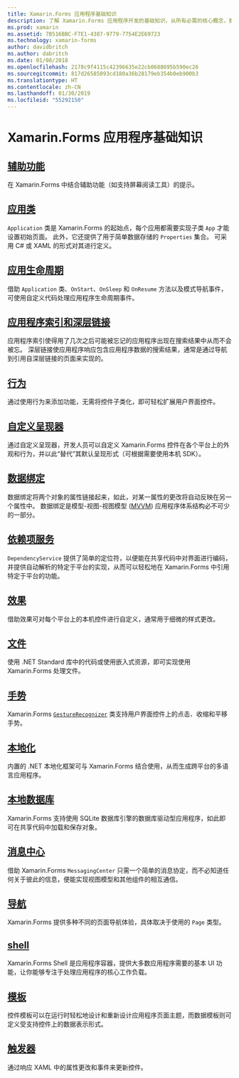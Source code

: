 ```yaml
---
title: Xamarin.Forms 应用程序基础知识
description: 了解 Xamarin.Forms 应用程序开发的基础知识，从所有必需的核心概念，到最后的辅助功能和本地化等。
ms.prod: xamarin
ms.assetid: 7B516BBC-F7E1-4387-9779-7754E2E69723
ms.technology: xamarin-forms
author: davidbritch
ms.author: dabritch
ms.date: 01/08/2018
ms.openlocfilehash: 2178c9f4115c42396635e22cb0688695b590ec26
ms.sourcegitcommit: 817d26585093cd180a36b28179eb354b0eb900b3
ms.translationtype: HT
ms.contentlocale: zh-CN
ms.lasthandoff: 01/30/2019
ms.locfileid: "55292150"
---
```

# <a name="xamarinforms-application-fundamentals"></a>Xamarin.Forms 应用程序基础知识

## <a name="accessibilityaccessibilityindexmd"></a>[辅助功能](accessibility/index.md)

在 Xamarin.Forms 中结合辅助功能（如支持屏幕阅读工具）的提示。

## <a name="app-classapplication-classmd"></a>[应用类](application-class.md)

`Application` 类是 Xamarin.Forms 的起始点，每个应用都需要实现子类 `App` 才能设置初始页面。 此外，它还提供了用于简单数据存储的 `Properties` 集合。 可采用 C# 或 XAML 的形式对其进行定义。

## <a name="app-lifecycleapp-lifecyclemd"></a>[应用生命周期](app-lifecycle.md)

借助 `Application` 类、`OnStart`、`OnSleep` 和 `OnResume` 方法以及模式导航事件，可使用自定义代码处理应用程序生命周期事件。

## <a name="application-indexing-and-deep-linkingdeep-linkingmd"></a>[应用程序索引和深层链接](deep-linking.md)

应用程序索引使得用了几次之后可能被忘记的应用程序出现在搜索结果中从而不会被忘。 深层链接使应用程序响应包含应用程序数据的搜索结果，通常是通过导航到引用自深层链接的页面来实现的。

## <a name="behaviorsbehaviorsindexmd"></a>[行为](behaviors/index.md)

通过使用行为来添加功能，无需将控件子类化，即可轻松扩展用户界面控件。

## <a name="custom-rendererscustom-rendererindexmd"></a>[自定义呈现器](custom-renderer/index.md)

通过自定义呈现器，开发人员可以自定义 Xamarin.Forms 控件在各个平台上的外观和行为，并以此“替代”其默认呈现形式（可根据需要使用本机 SDK）。

## <a name="data-bindingdata-bindingindexmd"></a>[数据绑定](data-binding/index.md)

数据绑定将两个对象的属性链接起来，如此，对某一属性的更改将自动反映在另一个属性中。 数据绑定是模型-视图-视图模型 ([MVVM](~/xamarin-forms/enterprise-application-patterns/mvvm.md)) 应用程序体系结构必不可少的一部分。

## <a name="dependency-servicedependency-serviceindexmd"></a>[依赖项服务](dependency-service/index.md)

`DependencyService` 提供了简单的定位符，以便能在共享代码中对界面进行编码，并提供自动解析的特定于平台的实现，从而可以轻松地在 Xamarin.Forms 中引用特定于平台的功能。

## <a name="effectseffectsindexmd"></a>[效果](effects/index.md)

借助效果可对每个平台上的本机控件进行自定义，通常用于细微的样式更改。

## <a name="filesfilesmd"></a>[文件](files.md)

使用 .NET Standard 库中的代码或使用嵌入式资源，即可实现使用 Xamarin.Forms 处理文件。

## <a name="gesturesgesturesindexmd"></a>[手势](gestures/index.md)

Xamarin.Forms [`GestureRecognizer`](xref:Xamarin.Forms.GestureRecognizer) 类支持用户界面控件上的点击、收缩和平移手势。

## <a name="localizationlocalizationindexmd"></a>[本地化](localization/index.md)

内置的 .NET 本地化框架可与 Xamarin.Forms 结合使用，从而生成跨平台的多语言应用程序。

## <a name="local-databasesdatabasesmd"></a>[本地数据库](databases.md)

Xamarin.Forms 支持使用 SQLite 数据库引擎的数据库驱动型应用程序，如此即可在共享代码中加载和保存对象。

## <a name="messaging-centermessaging-centermd"></a>[消息中心](messaging-center.md)

借助 Xamarin.Forms `MessagingCenter` 只需一个简单的消息协定，而不必知道任何关于彼此的信息，便能实现视图模型和其他组件的相互通信。

## <a name="navigationnavigationindexmd"></a>[导航](navigation/index.md)

Xamarin.Forms 提供多种不同的页面导航体验，具体取决于使用的 `Page` 类型。

## <a name="shellshellmd"></a>[shell](shell.md)

Xamarin.Forms Shell 是应用程序容器，提供大多数应用程序需要的基本 UI 功能，让你能够专注于处理应用程序的核心工作负载。

## <a name="templatestemplatesindexmd"></a>[模板](templates/index.md)

控件模板可以在运行时轻松地设计和重新设计应用程序页面主题，而数据模板则可定义受支持控件上的数据表示形式。

## <a name="triggerstriggersmd"></a>[触发器](triggers.md)

通过响应 XAML 中的属性更改和事件来更新控件。
